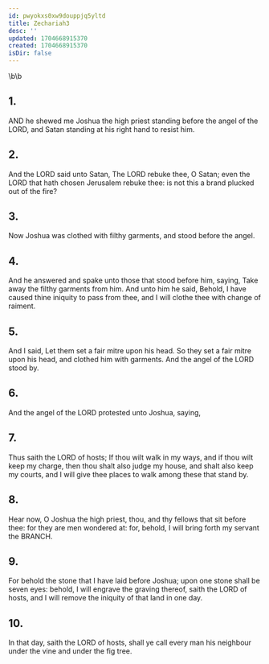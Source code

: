 ```yaml
---
id: pwyokxs0xw9douppjq5yltd
title: Zechariah3
desc: ''
updated: 1704668915370
created: 1704668915370
isDir: false
---
```

\b\b
## 1.
AND he shewed me Joshua the high priest standing before the angel of the LORD, and Satan standing at his right hand to resist him.
## 2.
And the LORD said unto Satan, The LORD rebuke thee, O Satan; even the LORD that hath chosen Jerusalem rebuke thee: is not this a brand plucked out of the fire?
## 3.
Now Joshua was clothed with filthy garments, and stood before the angel.
## 4.
And he answered and spake unto those that stood before him, saying, Take away the filthy garments from him.  And unto him he said, Behold, I have caused thine iniquity to pass from thee, and I will clothe thee with change of raiment.
## 5.
And I said, Let them set a fair mitre upon his head.  So they set a fair mitre upon his head, and clothed him with garments.  And the angel of the LORD stood by.
## 6.
And the angel of the LORD protested unto Joshua, saying,
## 7.
Thus saith the LORD of hosts; If thou wilt walk in my ways, and if thou wilt keep my charge, then thou shalt also judge my house, and shalt also keep my courts, and I will give thee places to walk among these that stand by.
## 8.
Hear now, O Joshua the high priest, thou, and thy fellows that sit before thee: for they are men wondered at: for, behold, I will bring forth my servant the BRANCH.
## 9.
For behold the stone that I have laid before Joshua; upon one stone shall be seven eyes: behold, I will engrave the graving thereof, saith the LORD of hosts, and I will remove the iniquity of that land in one day.
## 10.
In that day, saith the LORD of hosts, shall ye call every man his neighbour under the vine and under the fig tree.
